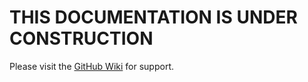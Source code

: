 # THIS DOCUMENTATION IS UNDER CONSTRUCTION

Please visit the [GitHub Wiki](https://github.com/aces/Loris/wiki) for support.
